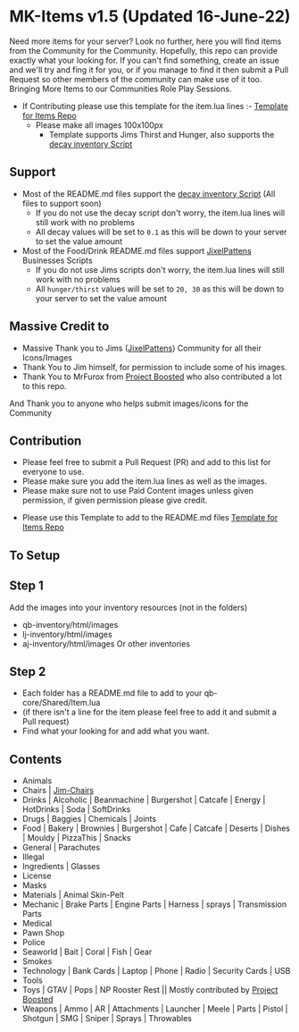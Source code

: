# MK-Items v1.5 (Updated 16-June-22)
Need more items for your server? Look no further, here you will find items from the Community for the Community. Hopefully, this repo can provide exactly what your looking for.
If you can't find something, create an issue and we'll try and fing it for you, or if you manage to find it then submit a Pull Request so other members of the community can make use of it too.
Bringing More Items to our Communities Role Play Sessions.

- If Contributing please use this template for the item.lua lines :- [Template for Items Repo](https://codepen.io/lilphantom25/pen/RwQEvWL?editors=1000)
  + Please make all images 100x100px
    + Template supports Jims Thirst and Hunger, also supports the [decay inventory Script](https://github.com/tnj-development/inventory)


 ## Support
  - Most of the README.md files support the [decay inventory Script](https://github.com/tnj-development/inventory) (All files to support soon)
    + If you do not use the decay script don't worry, the item.lua lines will still work with no problems
    + All decay values will be set to `0.1` as this will be down to your server to set the value amount
  - Most of the Food/Drink README.md files support [JixelPattens](https://discord.gg/xKgQZ6wZvS) Businesses Scripts
    + If you do not use Jims scripts don't worry, the item.lua lines will still work with no problems
    + All `hunger/thirst` values will be set to `20, 30` as this will be down to your server to set the value amount

 ## Massive Credit to ##
 - Massive Thank you to Jims ([JixelPattens](https://discord.gg/xKgQZ6wZvS)) Community for all their Icons/Images
 - Thank You to Jim himself, for permission to include some of his images.
 - Thank You to MrFurox from [Project Boosted](https://discord.gg/TrvAhGvDs3) who also contributed a lot to this repo.

 And Thank you to anyone who helps submit images/icons for the Community

 ## Contribution
- Please feel free to submit a Pull Request (PR) and add to this list for everyone to use.
- Please make sure you add the item.lua lines as well as the images.
- Please make sure not to use Paid Content images unless given permission, if given permission please give credit.
+ Please use this Template to add to the README.md files [Template for Items Repo](https://codepen.io/lilphantom25/pen/RwQEvWL?editors=1000)

 ## To Setup ##

 ## Step 1
Add the images into your inventory resources (not in the folders)
 - qb-inventory/html/images
 - lj-inventory/html/images
 - aj-inventory/html/images
Or other inventories

## Step 2
- Each folder has a README.md file to add to your qb-core/Shared/Item.lua
- (if there isn't a line for the item please feel free to add it and submit a Pull request)
- Find what your looking for and add what you want.

 ## Contents
  - Animals 
  - Chairs | [Jim-Chairs](https://github.com/jimathy/jim-chairs)
  - Drinks | Alcoholic | Beanmachine | Burgershot | Catcafe | Energy | HotDrinks | Soda | SoftDrinks
  - Drugs | Baggies | Chemicals | Joints
  - Food | Bakery | Brownies | Burgershot | Cafe | Catcafe | Deserts | Dishes | Mouldy | PizzaThis | Snacks
  - General | Parachutes
  - Illegal
  - Ingredients | Glasses
  - License
  - Masks
  - Materials | Animal Skin-Pelt
  - Mechanic | Brake Parts | Engine Parts | Harness | sprays | Transmission Parts
  - Medical
  - Pawn Shop
  - Police
  - Seaworld | Bait | Coral | Fish | Gear
  - Smokes
  - Technology | Bank Cards | Laptop | Phone | Radio | Security Cards | USB
  - Tools
  - Toys | GTAV | Pops | NP Rooster Rest || Mostly contributed by [Project Boosted](https://github.com/Project-Boosted/brp-Loot-Images)
  - Weapons | Ammo | AR | Attachments | Launcher | Meele | Parts | Pistol | Shotgun | SMG | Sniper | Sprays | Throwables